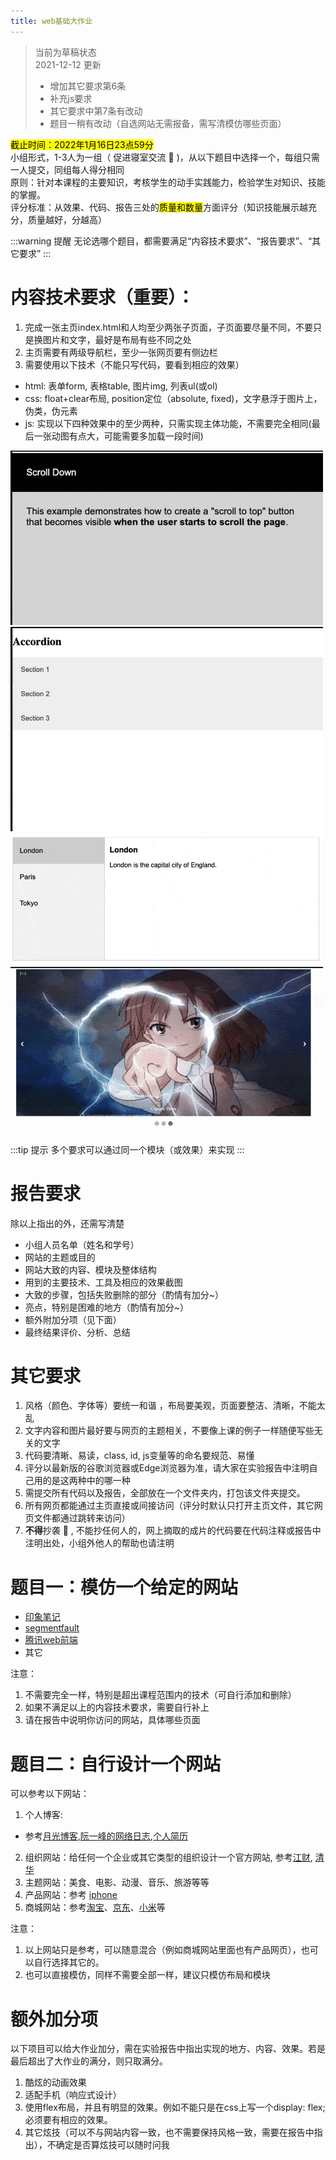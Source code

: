 ```yaml
---
title: web基础大作业
---
```

> 当前为草稿状态  
> 2021-12-12 更新
> * 增加其它要求第6条
> * 补充js要求
> * 其它要求中第7条有改动
> * 题目一稍有改动（自选网站无需报备，需写清模仿哪些页面）

<mark>截止时间：2022年1月16日23点59分</mark>  
小组形式，1-3人为一组（ 促进寝室交流 :zany_face: )，从以下题目中选择一个，每组只需一人提交，同组每人得分相同  
原则：针对本课程的主要知识，考核学生的动手实践能力，检验学生对知识、技能的掌握。    
评分标准：从效果、代码、报告三处的<mark>质量和数量</mark>方面评分（知识技能展示越充分，质量越好，分越高）  

:::warning 提醒
无论选哪个题目，都需要满足“内容技术要求”、“报告要求”、“其它要求”
:::

# 内容技术要求（**重要**）：
1. 完成一张主页index.html和人均至少两张子页面，子页面要尽量不同，不要只是换图片和文字，最好是布局有些不同之处
2. 主页需要有两级导航栏，至少一张网页要有侧边栏
3. 需要使用以下技术（不能只写代码，要看到相应的效果）
* html: 表单form, 表格table, 图片img, 列表ul(或ol)
* css: float+clear布局, position定位（absolute, fixed)，文字悬浮于图片上，伪类，伪元素
* js: 实现以下四种效果中的至少两种，只需实现主体功能，不需要完全相同(最后一张动图有点大，可能需要多加载一段时间)

![scroll-to-top](./scroll-to-top.gif)
![accordian](./accordian.gif)
![vertical-tab](./vertical-tab.gif)
![image-slide](./image-slide.gif)

:::tip 提示
多个要求可以通过同一个模块（或效果）来实现
:::

# 报告要求
除以上指出的外，还需写清楚
* 小组人员名单（姓名和学号）
* 网站的主题或目的
* 网站大致的内容、模块及整体结构
* 用到的主要技术、工具及相应的效果截图
* 大致的步骤，包括失败删除的部分（酌情有加分~）
* 亮点，特别是困难的地方（酌情有加分~）
* 额外附加分项（见下面）
* 最终结果评价、分析、总结

# 其它要求
1. 风格（颜色、字体等）要统一和谐 ，布局要美观，页面要整洁、清晰，不能太乱
2. 文字内容和图片最好要与网页的主题相关，不要像上课的例子一样随便写些无关的文字
3. 代码要清晰、易读，class, id, js变量等的命名要规范、易懂
4. 评分以最新版的谷歌浏览器或Edge浏览器为准，请大家在实验报告中注明自己用的是这两种中的哪一种
5. 需提交所有代码以及报告，全部放在一个文件夹内，打包该文件夹提交。
6. 所有网页都能通过主页直接或间接访问（评分时默认只打开主页文件，其它网页文件都通过跳转来访问）
7. **不得**抄袭 :monocle_face: , 不能抄任何人的，网上摘取的成片的代码要在代码注释或报告中注明出处，小组外他人的帮助也请注明

# 题目一：模仿一个给定的网站
* [印象笔记](https://www.yinxiang.com/)
* [segmentfault](https://segmentfault.com/)
* [腾讯web前端](http://www.alloyteam.com/)
* 其它

注意：
1. 不需要完全一样，特别是超出课程范围内的技术（可自行添加和删除）
2. 如果不满足以上的内容技术要求，需要自行补上
3. 请在报告中说明你访问的网站，具体哪些页面


# 题目二：自行设计一个网站
可以参考以下网站：
1. 个人博客: 
* 参考[月光博客](https://www.williamlong.info/),[阮一峰的网络日志](https://www.ruanyifeng.com/blog/),[个人简历](https://resume.js.org/)
2. 组织网站：给任何一个企业或其它类型的组织设计一个官方网站, 参考[江财](http://www.jxufe.edu.cn/), [清华](https://www.tsinghua.edu.cn/)
3. 主题网站：美食、电影、动漫、音乐、旅游等等
4. 产品网站：参考 [iphone](https://www.apple.com.cn/iphone/) 
5. 商城网站：参考[淘宝](taobao.com)、[京东](jd.com)、[小米](mi.com)等


注意：
1. 以上网站只是参考，可以随意混合（例如商城网站里面也有产品网页），也可以自行选择其它的。
2. 也可以直接模仿，同样不需要全部一样，建议只模仿布局和模块

# 额外加分项
以下项目可以给大作业加分，需在实验报告中指出实现的地方、内容、效果。若是最后超出了大作业的满分，则只取满分。
1. 酷炫的动画效果
2. 适配手机（响应式设计）
3. 使用flex布局，并且有明显的效果。例如不能只是在css上写一个display: flex; 必须要有相应的效果。
4. 其它炫技（可以不与网站内容一致，也不需要保持风格一致，需要在报告中指出），不确定是否算炫技可以随时问我
